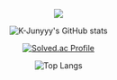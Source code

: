 <div align="center">



<a href="https://hits.seeyoufarm.com"><img src="https://hits.seeyoufarm.com/api/count/incr/badge.svg?url=https%3A%2F%2Fgithub.com%2Fseoinssi&count_bg=%23142DD8&title_bg=%23555555&icon=&icon_color=%23E7E7E7&title=hits&edge_flat=false"/></a>

![K-Junyyy's GitHub stats](https://github-readme-stats.vercel.app/api?username=seoinssi&show_icons=true&theme=onedark) 

[![Solved.ac Profile](http://mazassumnida.wtf/api/generate_badge?boj=iniyo01)](https://solved.ac/iniyo01)

![Top Langs](https://github-readme-stats.vercel.app/api/top-langs/?username=seoinssi&layout=compact&theme=dark)



<!--
**seoinssi/seoinssi** is a ✨ _special_ ✨ repository because its `README.md` (this file) appears on your GitHub profile.

Here are some ideas to get you started:

- 🔭 I’m currently working on ...
- 🌱 I’m currently learning ...
- 👯 I’m looking to collaborate on ...
- 🤔 I’m looking for help with ...
- 💬 Ask me about ...
- 📫 How to reach me: ...
- 😄 Pronouns: ...
- ⚡ Fun fact: ...
-->
</div> 
